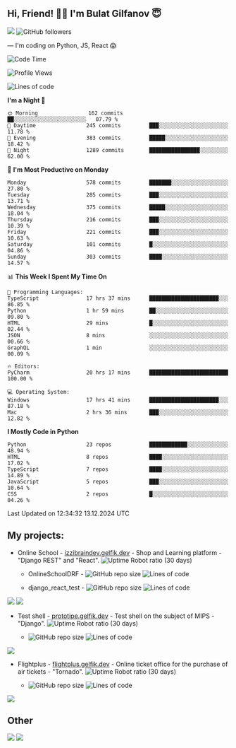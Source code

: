 ## Hi, Friend! 👋🏻 I'm Bulat Gilfanov 😇
![](https://komarev.com/ghpvc/?username=gelfik)
![GitHub followers](https://img.shields.io/github/followers/gelfik?label=Follow%20%20me&style=social)

— I'm coding on Python, JS, React 😱

<!--START_SECTION:waka-->
![Code Time](http://img.shields.io/badge/Code%20Time-1%2C159%20hrs%2026%20mins-blue)

![Profile Views](http://img.shields.io/badge/Profile%20Views-0-blue)

![Lines of code](https://img.shields.io/badge/From%20Hello%20World%20I%27ve%20Written-1.0%20million%20lines%20of%20code-blue)

**I'm a Night 🦉** 

```text
🌞 Morning                162 commits         ██░░░░░░░░░░░░░░░░░░░░░░░   07.79 % 
🌆 Daytime                245 commits         ███░░░░░░░░░░░░░░░░░░░░░░   11.78 % 
🌃 Evening                383 commits         █████░░░░░░░░░░░░░░░░░░░░   18.42 % 
🌙 Night                  1289 commits        ████████████████░░░░░░░░░   62.00 % 
```
📅 **I'm Most Productive on Monday** 

```text
Monday                   578 commits         ███████░░░░░░░░░░░░░░░░░░   27.80 % 
Tuesday                  285 commits         ███░░░░░░░░░░░░░░░░░░░░░░   13.71 % 
Wednesday                375 commits         █████░░░░░░░░░░░░░░░░░░░░   18.04 % 
Thursday                 216 commits         ███░░░░░░░░░░░░░░░░░░░░░░   10.39 % 
Friday                   221 commits         ███░░░░░░░░░░░░░░░░░░░░░░   10.63 % 
Saturday                 101 commits         █░░░░░░░░░░░░░░░░░░░░░░░░   04.86 % 
Sunday                   303 commits         ████░░░░░░░░░░░░░░░░░░░░░   14.57 % 
```


📊 **This Week I Spent My Time On** 

```text
💬 Programming Languages: 
TypeScript               17 hrs 37 mins      ██████████████████████░░░   86.85 % 
Python                   1 hr 59 mins        ██░░░░░░░░░░░░░░░░░░░░░░░   09.80 % 
HTML                     29 mins             █░░░░░░░░░░░░░░░░░░░░░░░░   02.44 % 
JSON                     8 mins              ░░░░░░░░░░░░░░░░░░░░░░░░░   00.66 % 
GraphQL                  1 min               ░░░░░░░░░░░░░░░░░░░░░░░░░   00.09 % 

🔥 Editors: 
PyCharm                  20 hrs 17 mins      █████████████████████████   100.00 % 

💻 Operating System: 
Windows                  17 hrs 41 mins      ██████████████████████░░░   87.18 % 
Mac                      2 hrs 36 mins       ███░░░░░░░░░░░░░░░░░░░░░░   12.82 % 
```

**I Mostly Code in Python** 

```text
Python                   23 repos            ████████████░░░░░░░░░░░░░   48.94 % 
HTML                     8 repos             ████░░░░░░░░░░░░░░░░░░░░░   17.02 % 
TypeScript               7 repos             ████░░░░░░░░░░░░░░░░░░░░░   14.89 % 
JavaScript               5 repos             ███░░░░░░░░░░░░░░░░░░░░░░   10.64 % 
CSS                      2 repos             █░░░░░░░░░░░░░░░░░░░░░░░░   04.26 % 
```




 Last Updated on 12:34:32 13.12.2024 UTC
<!--END_SECTION:waka-->

## My projects:
* Online School - [izzibraindev.gelfik.dev](https://izzibraindev.gelfik.dev) - Shop and Learning platform - "Django REST" and "React". ![Uptime Robot ratio (30 days)](https://img.shields.io/uptimerobot/ratio/m789362933-76bebfd87184c57fccb2f8a2?style=plastic)

  * OnlineSchoolDRF - ![GitHub repo size](https://img.shields.io/github/repo-size/gelfik/OnlineSchoolDRF?color=succes&style=plastic)
![Lines of code](https://img.shields.io/tokei/lines/github/gelfik/OnlineSchoolDRF?color=success&label=line%20code&style=plastic)

  * django_react_test - ![GitHub repo size](https://img.shields.io/github/repo-size/gelfik/django_react_test?color=succes&style=plastic)
![Lines of code](https://img.shields.io/tokei/lines/github/gelfik/django_react_test?color=success&label=line%20code&style=plastic)

[![](https://github-readme-stats.vercel.app/api/pin/?username=gelfik&repo=OnlineSchoolDRF&theme=dark&hide_border=true&locale=RU)](https://github.com/gelfik/OnlineSchoolDRF)
[![](https://github-readme-stats.vercel.app/api/pin/?username=gelfik&repo=django_react_test&theme=dark&hide_border=true&locale=RU)](https://github.com/gelfik/django_react_test)

* Test shell - [prototipe.gelfik.dev](https://prototipe.gelfik.dev) - Test shell on the subject of MIPS - "Django". ![Uptime Robot ratio (30 days)](https://img.shields.io/uptimerobot/ratio/m789362955-a6306bfa213ad4615b219e32?style=plastic)

  * ![GitHub repo size](https://img.shields.io/github/repo-size/gelfik/prototipe-django?color=succes&style=plastic)
![Lines of code](https://img.shields.io/tokei/lines/github/gelfik/prototipe-django?color=success&label=line%20code&style=plastic)

[![](https://github-readme-stats.vercel.app/api/pin/?username=gelfik&repo=prototipe-django&theme=dark&hide_border=true)](https://github.com/gelfik/prototipe-django)

* Flightplus - [flightplus.gelfik.dev](https://flightplus.gelfik.dev) - Online ticket office for the purchase of air tickets - "Tornado". ![Uptime Robot ratio (30 days)](https://img.shields.io/uptimerobot/ratio/m789362969-1b1016050a1df7d8d7b11572?style=plastic)

  * ![GitHub repo size](https://img.shields.io/github/repo-size/gelfik/flightplus-tornado?color=succes&style=plastic)
![Lines of code](https://img.shields.io/tokei/lines/github/gelfik/flightplus-tornado?color=success&label=line%20code&style=plastic)

[![](https://github-readme-stats.vercel.app/api/pin/?username=gelfik&repo=flightplus-tornado&theme=dark&hide_border=true)](https://github.com/gelfik/flightplus-tornado)

## Other
![](https://github-readme-stats.vercel.app/api?username=gelfik&show_icons=true&theme=dark&count_private=true&hide_title=true&include_all_commits=true&hide_border=true)
![](https://github-readme-stats.vercel.app/api/top-langs/?username=gelfik&theme=dark&langs_count=10&layout=compact&hide_border=true)


<!--
**gelfik/gelfik** is a ✨ _special_ ✨ repository because its `README.md` (this file) appears on your GitHub profile.

Here are some ideas to get you started:

- 🔭 I’m currently working on ...
- 🌱 I’m currently learning ...
- 👯 I’m looking to collaborate on ...
- 🤔 I’m looking for help with ...
- 💬 Ask me about ...
- 📫 How to reach me: ...
- 😄 Pronouns: ...
- ⚡ Fun fact: ...
-->
